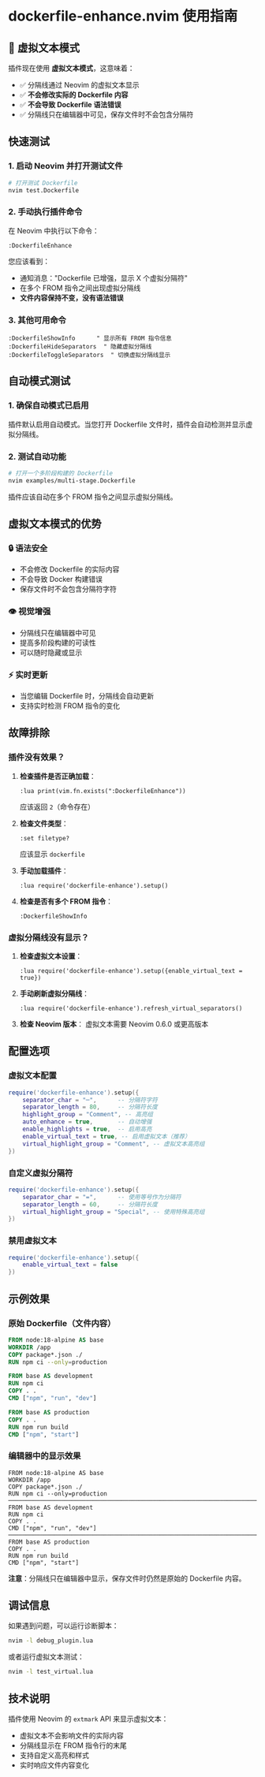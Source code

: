 # dockerfile-enhance.nvim 使用指南

## 🎯 虚拟文本模式

插件现在使用 **虚拟文本模式**，这意味着：
- ✅ 分隔线通过 Neovim 的虚拟文本显示
- ✅ **不会修改实际的 Dockerfile 内容**
- ✅ **不会导致 Dockerfile 语法错误**
- ✅ 分隔线只在编辑器中可见，保存文件时不会包含分隔符

## 快速测试

### 1. 启动 Neovim 并打开测试文件

```bash
# 打开测试 Dockerfile
nvim test.Dockerfile
```

### 2. 手动执行插件命令

在 Neovim 中执行以下命令：

```vim
:DockerfileEnhance
```

您应该看到：
- 通知消息："Dockerfile 已增强，显示 X 个虚拟分隔符"
- 在多个 FROM 指令之间出现虚拟分隔线
- **文件内容保持不变，没有语法错误**

### 3. 其他可用命令

```vim
:DockerfileShowInfo      " 显示所有 FROM 指令信息
:DockerfileHideSeparators  " 隐藏虚拟分隔线
:DockerfileToggleSeparators  " 切换虚拟分隔线显示
```

## 自动模式测试

### 1. 确保自动模式已启用

插件默认启用自动模式。当您打开 Dockerfile 文件时，插件会自动检测并显示虚拟分隔线。

### 2. 测试自动功能

```bash
# 打开一个多阶段构建的 Dockerfile
nvim examples/multi-stage.Dockerfile
```

插件应该自动在多个 FROM 指令之间显示虚拟分隔线。

## 虚拟文本模式的优势

### 🔒 **语法安全**
- 不会修改 Dockerfile 的实际内容
- 不会导致 Docker 构建错误
- 保存文件时不会包含分隔符字符

### 👁️ **视觉增强**
- 分隔线只在编辑器中可见
- 提高多阶段构建的可读性
- 可以随时隐藏或显示

### ⚡ **实时更新**
- 当您编辑 Dockerfile 时，分隔线会自动更新
- 支持实时检测 FROM 指令的变化

## 故障排除

### 插件没有效果？

1. **检查插件是否正确加载**：
   ```vim
   :lua print(vim.fn.exists(":DockerfileEnhance"))
   ```
   应该返回 `2`（命令存在）

2. **检查文件类型**：
   ```vim
   :set filetype?
   ```
   应该显示 `dockerfile`

3. **手动加载插件**：
   ```vim
   :lua require('dockerfile-enhance').setup()
   ```

4. **检查是否有多个 FROM 指令**：
   ```vim
   :DockerfileShowInfo
   ```

### 虚拟分隔线没有显示？

1. **检查虚拟文本设置**：
   ```vim
   :lua require('dockerfile-enhance').setup({enable_virtual_text = true})
   ```

2. **手动刷新虚拟分隔线**：
   ```vim
   :lua require('dockerfile-enhance').refresh_virtual_separators()
   ```

3. **检查 Neovim 版本**：
   虚拟文本需要 Neovim 0.6.0 或更高版本

## 配置选项

### 虚拟文本配置

```lua
require('dockerfile-enhance').setup({
    separator_char = "─",      -- 分隔符字符
    separator_length = 80,     -- 分隔符长度
    highlight_group = "Comment", -- 高亮组
    auto_enhance = true,       -- 自动增强
    enable_highlights = true,  -- 启用高亮
    enable_virtual_text = true, -- 启用虚拟文本（推荐）
    virtual_highlight_group = "Comment", -- 虚拟文本高亮组
})
```

### 自定义虚拟分隔符

```lua
require('dockerfile-enhance').setup({
    separator_char = "=",      -- 使用等号作为分隔符
    separator_length = 60,     -- 分隔符长度
    virtual_highlight_group = "Special", -- 使用特殊高亮组
})
```

### 禁用虚拟文本

```lua
require('dockerfile-enhance').setup({
    enable_virtual_text = false
})
```

## 示例效果

### 原始 Dockerfile（文件内容）
```dockerfile
FROM node:18-alpine AS base
WORKDIR /app
COPY package*.json ./
RUN npm ci --only=production

FROM base AS development
RUN npm ci
COPY . .
CMD ["npm", "run", "dev"]

FROM base AS production
COPY . .
RUN npm run build
CMD ["npm", "start"]
```

### 编辑器中的显示效果
```
FROM node:18-alpine AS base
WORKDIR /app
COPY package*.json ./
RUN npm ci --only=production
────────────────────────────────────────────────────────────────────────────────
FROM base AS development
RUN npm ci
COPY . .
CMD ["npm", "run", "dev"]
────────────────────────────────────────────────────────────────────────────────
FROM base AS production
COPY . .
RUN npm run build
CMD ["npm", "start"]
```

**注意**：分隔线只在编辑器中显示，保存文件时仍然是原始的 Dockerfile 内容。

## 调试信息

如果遇到问题，可以运行诊断脚本：

```bash
nvim -l debug_plugin.lua
```

或者运行虚拟文本测试：

```bash
nvim -l test_virtual.lua
```

## 技术说明

插件使用 Neovim 的 `extmark` API 来显示虚拟文本：
- 虚拟文本不会影响文件的实际内容
- 分隔线显示在 FROM 指令行的末尾
- 支持自定义高亮和样式
- 实时响应文件内容变化 